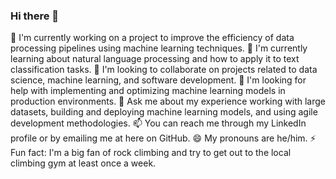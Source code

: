 ### Hi there 👋

🔭 I'm currently working on a project to improve the efficiency of data processing pipelines using machine learning techniques.
🌱 I'm currently learning about natural language processing and how to apply it to text classification tasks.
👯 I'm looking to collaborate on projects related to data science, machine learning, and software development.
🤔 I'm looking for help with implementing and optimizing machine learning models in production environments.
💬 Ask me about my experience working with large datasets, building and deploying machine learning models, and using agile development methodologies.
📫 You can reach me through my LinkedIn profile or by emailing me at here on GitHub.
😄 My pronouns are he/him.
⚡ Fun fact: I'm a big fan of rock climbing and try to get out to the local climbing gym at least once a week.
